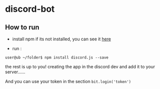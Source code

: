 # discord-bot

## How to run

- install npm if its not installed, you can see it [here](https://linuxize.com/post/how-to-install-node-js-on-ubuntu-18.04/)

- run :

```console
user@ub ~/folder$ npm install discord.js --save
```

the rest is up to you! creating the app in the discord dev and add it to your server......

And you can use your token in the section `bit.login('token')`
